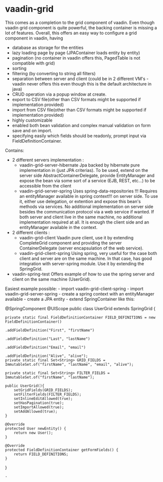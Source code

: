 # vaadin-grid
This comes as a completion to the grid component of vaadin.
Even though vaadin grid component is quite powerful, the backing container is missing a lot of features.
Overall, this offers an easy way to configure a grid component in vaadin, having 
 - database as storage for the entities
 - lazy loading page by page (JPAContainer loads entity by entity)
 - pagination (no container in vaadin offers this, PagedTable is not compatible with grid)
 - sorting
 - filtering (by converting to string all filters)
 - separation between server and client (could be in 2 different VM's - vaadin never offers this even though this is the default architecture in java)
 - CRUD operation via a popup window at create.
 - export to CSV file(other than CSV formats might be supported if implementation provided)
 - import from CSV file(other than CSV formats might be supported if implementation provided)
 - highly customizable 
 - enabled both bean validation and complex manual validation on form save and on import.
 - specifying easily which fields should be readonly, prompt input via FieldDefinitionContainer.
 
 Contains:
  - 2 different servers implementation :
    - vaadin-grid-server-hibernate 
    Jpa backed by hibernate pure implementation in   (just JPA criterias). To be used, extend on the server side AbstractContainerDelegate,
    provide EntityManager and expose the bean via some sort of a service (EJB, REST, etc...) to be accessible from the client
    - vaadin-grid-server-spring 
    Uses spring-data-repositories  !!! Requires an entityManager available in spring context!!! on server side.
    To use it, either use delegation, or extention and expose this bean's methods via services.
    No additional implementation on server side besides the communication protocol via a web service if wanted. 
    If both server and client live in the same machine, no additional implementation required at all. It is enough the client side 
    and an entityManager available in the context.
  - 2 different clients : 
    - vaadin-grid-client 
    Vaadin pure client, use it by extending CompleteGrid component and providing the server ContainerDelegate (server encapsulation of the web service).
    - vaadin-grid-client-spring
    Using spring, very useful for the case both client and server are on the same machine. 
    In that case, has good integration with server-spring module. 
    Use it by extending the SpringGrid.
  - vaadin-spring-test
  Offers example of how to use the spring server and client on the same machine (UserGrid).
  
  Easiest example possible:
    - import vaadin-grid-client-spring
    - import vaadin-grid-server-spring
    - create a spring context with an entityManager available
    - create a JPA entity
    - extend SpringContainer like this: 
    
@SpringComponent
@UIScope
public class UserGrid extends SpringGrid<User> {

    private static final FieldDefinitionContainer FIELD_DEFINITIONS = new FieldDefinitionContainer()
                                                                              .addFieldDefinition("First", "firstName")
                                                                              .addFieldDefinition("Last", "lastName")
                                                                              .addFieldDefinition("Email", "email")
                                                                              .addFieldDefinition("Alive", "alive");
    private static final Set<String> GRID_FIELDS = ImmutableSet.of("firstName", "lastName", "email", "alive");

    private static final Set<String> FILTER_FIELDS = ImmutableSet.of("firstName", "lastName");

    public UserGrid(){
        setGridFields(GRID_FIELDS);
        setFilterFields(FILTER_FIELDS);
        setInlineEditAllowed(true);
        setHasPagination(true);
        setImportAllowed(true);
        setAddAllowed(true);
    }

    @Override
    protected User newEntity() {
        return new User();
    }

    @Override
    protected FieldDefinitionContainer getFormFields() {
        return FIELD_DEFINITIONS;
    }
}

    
    - 
